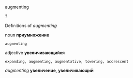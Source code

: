 augmenting

?


Definitions of _augmenting_

noun
**приумножение**

    augmenting

adjective
**увеличивающийся**

    expanding, augmenting, augmentative, towering, accrescent

_augmenting_
**увеличение**, **увеличивающий**